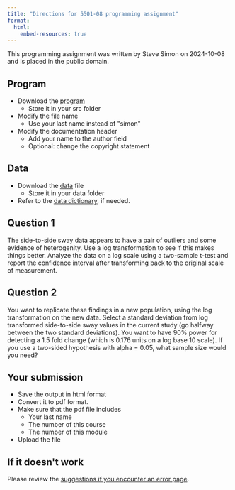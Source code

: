 ```yaml
---
title: "Directions for 5501-08 programming assignment"
format: 
  html:
    embed-resources: true
---
```


This programming assignment was written by Steve Simon on 2024-10-08 and is placed in the public domain.

## Program

-   Download the [program][tem]
    -   Store it in your src folder
-   Modify the file name
    -   Use your last name instead of "simon"
-   Modify the documentation header
    -   Add your name to the author field
    -   Optional: change the copyright statement
    
[tem]: https://github.com/pmean/classes/blob/master/general/simon-5501-08-sway.md

## Data

-   Download the [data][dat] file
    -   Store it in your data folder
-   Refer to the [data dictionary][dic], if needed.

[dat]: https://github.com/pmean/data/blob/main/files/postural-sway.txt
[dic]: https://github.com/pmean/data/blob/main/files/postural-sway.yaml
    
## Question 1

The side-to-side sway data appears to have a pair of outliers and some evidence of heterogenity. Use a log transformation to see if this makes things better. Analyze the data on a log scale using a two-sample t-test and report the confidence interval after transforming back to the original scale of measurement.

## Question 2

You want to replicate these findings in a new population, using the log transformation on the new data. Select a standard deviation from log transformed side-to-side sway values in the current study (go halfway between the two standard deviations). You want to have 90% power for detecting a 1.5 fold change (which is 0.176 units on a log base 10 scale). If you use a two-sided hypothesis with alpha = 0.05, what sample size would you need?

## Your submission

-   Save the output in html format
-   Convert it to pdf format.
-   Make sure that the pdf file includes
    -   Your last name
    -   The number of this course
    -   The number of this module
-   Upload the file

## If it doesn't work

Please review the [suggestions if you encounter an error page][sim3].

[sim3]: https://github.com/pmean/classes/blob/master/general/suggestions-if-you-encounter-an-error.md
